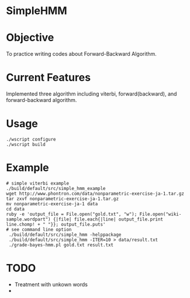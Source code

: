 # SimpleHMM

# Objective
To practice writing codes about Forward-Backward Algorithm.

# Current Features
Implemented three algorithm including viterbi, forward(backward), and forward-backward algorithm.

# Usage
	./wscript configure
	./wscript build
  
# Example
	# simple viterbi example
	./build/default/src/simple_hmm_example 
	wget http://www.phontron.com/data/nonparametric-exercise-ja-1.tar.gz
	tar zxvf nonparametric-exercise-ja-1.tar.gz
	mv nonparametric-exercise-ja-1 data
	cd data
	ruby -e 'output_file = File.open("gold.txt", "w"); File.open("wiki-sample.wordpart") {|file| file.each{|line| output_file.print line.chomp! + " "}}; output_file.puts'
	# see command line option
	 ./build/default/src/simple_hmm -helppackage
	 ./build/default/src/simple_hmm -ITER=10 > data/result.txt
	 ./grade-bayes-hmm.pl gold.txt result.txt
# TODO
* Treatment with unkown words
* 